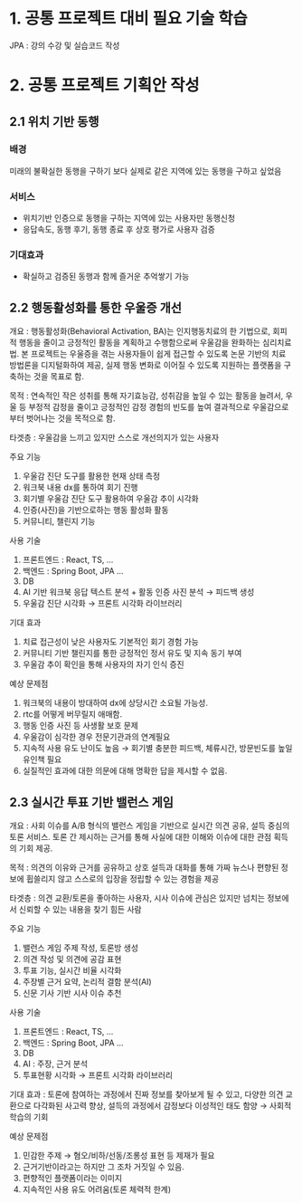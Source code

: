 # 1. 공통 프로젝트 대비 필요 기술 학습
JPA : 강의 수강 및 실습코드 작성

# 2. 공통 프로젝트 기획안 작성

## 2.1 위치 기반 동행

### 배경
미래의 불확실한 동행을 구하기 보다 실제로 같은 지역에 있는 동행을 구하고 싶었음

### 서비스
- 위치기반 인증으로 동행을 구하는 지역에 있는 사용자만 동행신청
- 응답속도, 동행 후기, 동행 종료 후 상호 평가로 사용자 검증
### 기대효과
- 확실하고 검증된 동행과 함께 즐거운 추억쌓기 가능


## 2.2 행동활성화를 통한 우울증 개선

개요
: 행동활성화(Behavioral Activation, BA)는 인지행동치료의 한 기법으로, 회피적 행동을 줄이고 긍정적인 활동을 계획하고 수행함으로써 우울감을 완화하는 심리치료법. 본 프로젝트는 우울증을 겪는 사용자들이 쉽게 접근할 수 있도록  논문 기반의 치료 방법론을 디지털화하여 제공, 실제 행동 변화로 이어질 수 있도록 지원하는 플랫폼을 구축하는 것을 목표로 함.

목적
: 연속적인 작은 성취를 통해 자기효능감, 성취감을 높일 수 있는 활동을 늘려서, 우울 등 부정적 감정을 줄이고 긍정적인 감정 경험의 빈도를 높여 결과적으로 우울감으로 부터 벗어나는 것을 목적으로 함.

타겟층
: 우울감을 느끼고 있지만 스스로 개선의지가 있는 사용자

주요 기능
1. 우울감 진단 도구를 활용한 현재 상태 측정
2. 워크북 내용 dx를 통하여 회기 진행
3. 회기별 우울감 진단 도구 활용하여 우울감 추이 시각화
4. 인증(사진)을 기반으로하는 행동 활성화 활동
5. 커뮤니티, 챌린지 기능

사용 기술
1. 프론트엔드 : React, TS, …
2. 백엔드 : Spring Boot, JPA …
3. DB
4. AI 기반 워크북 응답 텍스트 분석 + 활동 인증 사진 분석 → 피드백 생성
5. 우울감 진단 시각화 → 프론트 시각화 라이브러리


기대 효과
1. 치료 접근성이 낮은 사용자도 기본적인 회기 경험 가능
2. 커뮤니티 기반 챌린지를 통한 긍정적인 정서 유도 및 지속 동기 부여
3. 우울감 추이 확인을 통해 사용자의 자기 인식 증진

예상 문제점
1. 워크북의 내용이 방대하여 dx에 상당시간 소요될 가능성.
2. rtc를 어떻게 버무릴지 애매함.
3. 행동 인증 사진 등 사생활 보호 문제
4. 우울감이 심각한 경우 전문기관과의 연계필요
5. 지속적 사용 유도 난이도 높음 → 회기별 충분한 피드백, 체류시간, 방문빈도를 높일 유인책 필요
6. 실질적인 효과에 대한 의문에 대해 명확한 답을 제시할 수 없음.

## 2.3 실시간 투표 기반 밸런스 게임

개요
: 사회 이슈를 A/B 형식의 밸런스 게임을 기반으로 실시간 의견 공유, 설득 중심의 토론 서비스. 토론 간 제시하는 근거를 통해 사실에 대한 이해와 이슈에 대한 관점 획득의 기회 제공. 

목적
: 의견의 이유와 근거를 공유하고 상호 설득과 대화를 통해 가짜 뉴스나 편향된 정보에 휩쓸리지 않고 스스로의 입장을 정립할 수 있는 경험을 제공

타겟층
: 의견 교환/토론을 좋아하는 사용자, 시사 이슈에 관심은 있지만 넘치는 정보에서 신뢰할 수 있는 내용을 찾기 힘든 사람 

주요 기능
1. 밸런스 게임 주제 작성, 토론방 생성
2. 의견 작성 및 의견에 공감 표현
3. 투표 기능, 실시간 비율 시각화
4. 주장별 근거 요약, 논리적 결함 분석(AI)
5. 신문 기사 기반 시사 이슈 추천

사용 기술
1. 프론트엔드 : React, TS, …
2. 백엔드 : Spring Boot, JPA …
3. DB
4. AI : 주장, 근거 분석
5. 투표현황 시각화 → 프론트 시각화 라이브러리

기대 효과
: 토론에 참여하는 과정에서 진짜 정보를 찾아보게 될 수 있고, 다양한 의견 교환으로 다각화된 사고력 향상, 설득의 과정에서 감정보다 이성적인 태도 함양 → 사회적 학습의 기회

예상 문제점
1.  민감한 주제 → 혐오/비하/선동/조롱성 표현 등 제재가 필요
2. 근거기반이라고는 하지만 그 조차 거짓일 수 있음.
3. 편향적인 플랫폼이라는 이미지
4. 지속적인 사용 유도 어려움(토론 체력적 한계)